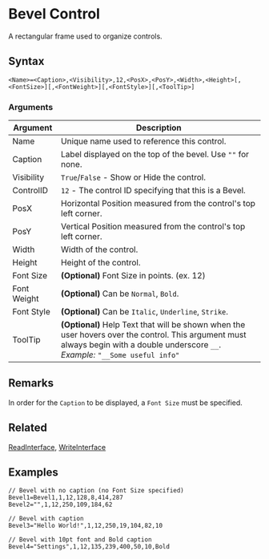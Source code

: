 # Bevel Control

A rectangular frame used to organize controls.

## Syntax

```pebakery
<Name>=<Caption>,<Visibility>,12,<PosX>,<PosY>,<Width>,<Height>[,<FontSize>][,<FontWeight>][,<FontStyle>][,<ToolTip>]
```

### Arguments

| Argument | Description |
| --- | --- |
| Name | Unique name used to reference this control. |
| Caption | Label displayed on the top of the bevel. Use `""` for none. |
| Visibility | `True`/`False` - Show or Hide the control. |
| ControlID | `12` - The control ID specifying that this is a Bevel. |
| PosX | Horizontal Position measured from the control's top left corner. |
| PosY | Vertical Position measured from the control's top left corner. |
| Width | Width of the control. |
| Height | Height of the control. |
| Font Size | **(Optional)** Font Size in points. (ex. 12) |
| Font Weight | **(Optional)** Can be `Normal`, `Bold`. |
| Font Style | **(Optional)** Can be `Italic`, `Underline`, `Strike`. |
| ToolTip | **(Optional)** Help Text that will be shown when the user hovers over the control. This argument must always begin with a double underscore `__`. *Example:* `"__Some useful info"` |

## Remarks

In order for the `Caption` to be displayed, a `Font Size` must be specified.

## Related

[ReadInterface](/Commands/Interface/ReadInterface.md), [WriteInterface](/Commands/Interface/WriteInterface.md)

## Examples

```pebakery
// Bevel with no caption (no Font Size specified)
Bevel1=Bevel1,1,12,128,8,414,287
Bevel2="",1,12,250,109,184,62

// Bevel with caption
Bevel3="Hello World!",1,12,250,19,104,82,10

// Bevel with 10pt font and Bold caption
Bevel4="Settings",1,12,135,239,400,50,10,Bold
```